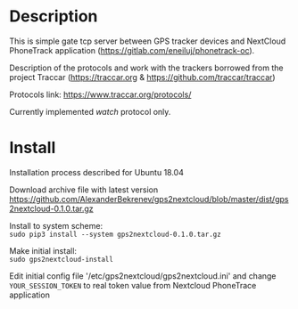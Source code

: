 Description
===========
This is simple gate tcp server between GPS tracker devices and NextCloud PhoneTrack application (https://gitlab.com/eneiluj/phonetrack-oc).

Description of the protocols and work with the trackers borrowed from the project Traccar (https://traccar.org & https://github.com/traccar/traccar)

Protocols link: https://www.traccar.org/protocols/

Currently implemented _watch_ protocol only.

Install
=======
Installation process described for Ubuntu 18.04

Download archive file with latest version\
https://github.com/AlexanderBekrenev/gps2nextcloud/blob/master/dist/gps2nextcloud-0.1.0.tar.gz

Install to system scheme: \
`sudo pip3 install --system gps2nextcloud-0.1.0.tar.gz`

Make initial install: \
`sudo gps2nextcloud-install `

Edit initial config file '/etc/gps2nextcloud/gps2nextcloud.ini' and change `YOUR_SESSION_TOKEN` to real token value from Nextcloud PhoneTrace application

